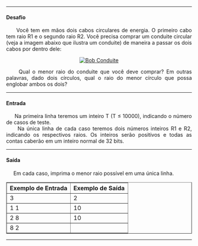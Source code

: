 <hr />

<h4 align="left">Desafio</h4>
    <p align="justify">
        &nbsp;&nbsp;&nbsp;&nbsp;&nbsp;Você tem em mãos dois cabos circulares de energia. O primeiro cabo tem raio R1 e o segundo raio R2. 
        Você precisa comprar um conduite circular (veja a imagem abaixo que ilustra um conduite) de maneira a passar os dois cabos por 
        dentro dele:
    </p>
    <p align="center">
        <a align="center" href="https://resources.urionlinejudge.com.br/gallery/images/problems/UOJ_1589.jpg">
            <img 
                src="https://resources.urionlinejudge.com.br/gallery/images/problems/UOJ_1589.jpg" 
                alt="Bob Conduite"
            />
        </a>
    </p>
    <p align="justify">
        &nbsp;&nbsp;&nbsp;&nbsp;&nbsp;Qual o menor raio do conduite que você deve comprar? Em outras palavras, dado dois círculos, qual o 
        raio do menor círculo que possa englobar ambos os dois?
    </p>

<hr />

<h4 align="left">Entrada</h4>
    <p align="justify">
        &nbsp;&nbsp;&nbsp;&nbsp;&nbsp;Na primeira linha teremos um inteiro T (T ≤ 10000), indicando o número de casos de teste. <br />
        &nbsp;&nbsp;&nbsp;&nbsp;&nbsp;Na única linha de cada caso teremos dois números inteiros R1 e R2, indicando os respectivos raios. 
        Os inteiros serão positivos e todas as contas caberão em um inteiro normal de 32 bits.
    </p>

<hr />

<h4 align="left">Saída</h4>
    <p align="justify">
        &nbsp;&nbsp;&nbsp;&nbsp;&nbsp;Em cada caso, imprima o menor raio possível em uma única linha.
    </p>

<table border=1>
    <tr>
        <th>Exemplo de Entrada</th>
        <th>Exemplo de Saída</th>
    </tr>
    <tr>
        <td>3</td>
        <td>2</td>
    </tr>
    <tr>
        <td>1 1</td>
        <td>10</td>
    </tr>
    <tr>
        <td>2 8</td>
        <td>10</td>
    </tr>
    <tr>
        <td>8 2</td>
        <td></td>
    </tr>
</table>

<hr />
